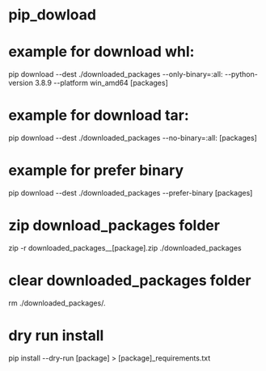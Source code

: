 # pip_dowload

# example for download whl:
pip download --dest ./downloaded_packages --only-binary=:all: --python-version 3.8.9 --platform win_amd64 [packages]

# example for download tar:
pip download --dest ./downloaded_packages --no-binary=:all: [packages]

# example for prefer binary
pip download --dest ./downloaded_packages --prefer-binary [packages]

# zip download_packages folder
zip -r downloaded_packages__[package].zip ./downloaded_packages

# clear downloaded_packages folder
rm ./downloaded_packages/*.*

# dry run install
pip install --dry-run [package] > [package]_requirements.txt
